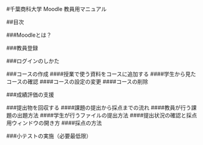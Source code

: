 #千葉商科大学 Moodle 教員用マニュアル##目次###Moodleとは？###教員登録###ログインのしかた###コースの作成 ####授業で使う資料をコースに追加する####学生から見たコースの確認####コースの設定の変更####コースの削除###成績評価の支援###提出物を回収する####課題の提出から採点までの流れ####教員が行う課題の出題方法####学生が行うファイルの提出方法####提出状況の確認と採点用ウィンドウの開き方####採点の方法###小テストの実施（必要最低限）